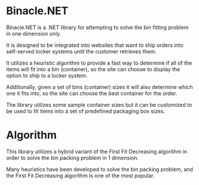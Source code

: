 ﻿# Binacle.NET

Binacle.NET is a .NET library for attempting to solve the bin fitting problem in one dimension only.

It is designed to be integrated into websites that want to ship orders into self-served locker systems until the customer retrieves them.

It utilizes a heuristic algorithm to provide a fast way to determine if all of the items will fit into a bin (container), so the site can choose to display the option to ship to a locker system.

Additionally, given a set of bins (container) sizes it will also determine which one it fits into, so the site can choose the best container for the order.

The library utilizes some sample container sizes but it can be customized to be used to fit items into a set of predefined packaging box sizes.



# Algorithm

This library utilizes a hybrid variant of the First Fit Decreasing algorithm in order to solve the bin packing problem in 1 dimension.

Many heuristics have been developed to solve the bin packing problem, and the First Fit Decreasing algorithm is one of the most popular. 



